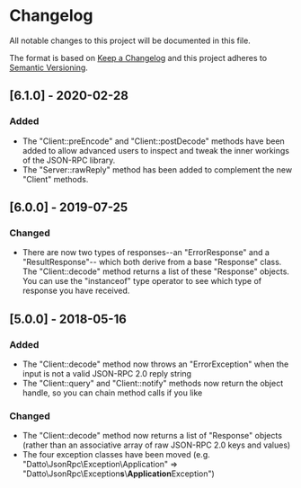 # Changelog

All notable changes to this project will be documented in this file.

The format is based on [Keep a Changelog](http://keepachangelog.com/en/1.0.0/)
and this project adheres to [Semantic Versioning](http://semver.org/spec/v2.0.0.html).

## [6.1.0] - 2020-02-28
### Added
 - The "Client::preEncode" and "Client::postDecode" methods have been added to allow
   advanced users to inspect and tweak the inner workings of the JSON-RPC library.
 - The "Server::rawReply" method has been added to complement the new "Client" methods.

## [6.0.0] - 2019-07-25
### Changed
 - There are now two types of responses--an "ErrorResponse" and a "ResultResponse"--
   which both derive from a base "Response" class. The "Client::decode" method
   returns a list of these "Response" objects. You can use the "instanceof"
   type operator to see which type of response you have received.

## [5.0.0] - 2018-05-16
### Added
 - The "Client::decode" method now throws an "ErrorException" when the input is not a valid JSON-RPC 2.0 reply string
 - The "Client::query" and "Client::notify" methods now return the object handle, so you can chain method calls if you like

### Changed
 - The "Client::decode" method now returns a list of "Response" objects (rather than an associative array of raw JSON-RPC 2.0 keys and values)
 - The four exception classes have been moved (e.g. "Datto\JsonRpc\Exception\Application" => "Datto\JsonRpc\Exception**s**\\**Application**Exception")
